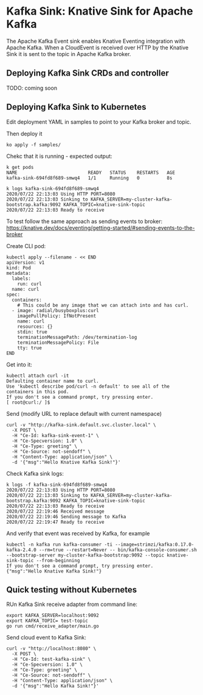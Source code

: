 # Kafka Sink: Knative Sink for Apache Kafka 

The Apache Kafka Event sink enables Knative Eventing integration with Apache
Kafka. When a CloudEvent is received over HTTP by the Knative Sink it is
sent to the topic in Apache Kafka broker.

## Deploying Kafka Sink CRDs and controller

TODO: coming soon

## Deploying Kafka Sink to Kubernetes

Edit deployment YAML in samples to point to your Kafka broker and topic.

Then deploy it

```
ko apply -f samples/
```

Chekc that it is running - expected output:

```
k get pods
NAME                          READY   STATUS    RESTARTS   AGE
kafka-sink-694fd8f689-smwq4   1/1     Running   0          8s

k logs kafka-sink-694fd8f689-smwq4
2020/07/22 22:13:03 Using HTTP PORT=8080
2020/07/22 22:13:03 Sinking to KAFKA_SERVER=my-cluster-kafka-bootstrap.kafka:9092 KAFKA_TOPIC=knative-sink-topic
2020/07/22 22:13:03 Ready to receive
```

To test follow the same approach as sending events to broker: https://knative.dev/docs/eventing/getting-started/#sending-events-to-the-broker

Create CLI pod:

```
kubectl apply --filename - << END
apiVersion: v1
kind: Pod
metadata:
  labels:
    run: curl
  name: curl
spec:
  containers:
    # This could be any image that we can attach into and has curl.
  - image: radial/busyboxplus:curl
    imagePullPolicy: IfNotPresent
    name: curl
    resources: {}
    stdin: true
    terminationMessagePath: /dev/termination-log
    terminationMessagePolicy: File
    tty: true
END
```

Get into it:

```
kubectl attach curl -it
Defaulting container name to curl.
Use 'kubectl describe pod/curl -n default' to see all of the containers in this pod.
If you don't see a command prompt, try pressing enter.
[ root@curl:/ ]$
```

Send (modify URL to replace default with current namespace)

```
curl -v "http://kafka-sink.default.svc.cluster.local" \
  -X POST \
  -H "Ce-Id: kafka-sink-event-1" \
  -H "Ce-Specversion: 1.0" \
  -H "Ce-Type: greeting" \
  -H "Ce-Source: not-sendoff" \
  -H "Content-Type: application/json" \
  -d '{"msg":"Hello Knative Kafka Sink!"}'
```

Check Kafka sink logs:

```
k logs -f kafka-sink-694fd8f689-smwq4
2020/07/22 22:13:03 Using HTTP PORT=8080
2020/07/22 22:13:03 Sinking to KAFKA_SERVER=my-cluster-kafka-bootstrap.kafka:9092 KAFKA_TOPIC=knative-sink-topic
2020/07/22 22:13:03 Ready to receive
2020/07/22 22:19:46 Received message
2020/07/22 22:19:46 Sending message to Kafka
2020/07/22 22:19:47 Ready to receive
```

And verify that event was received by Kafka, for example

```
kubectl -n kafka run kafka-consumer -ti --image=strimzi/kafka:0.17.0-kafka-2.4.0 --rm=true --restart=Never -- bin/kafka-console-consumer.sh --bootstrap-server my-cluster-kafka-bootstrap:9092 --topic knative-sink-topic --from-beginning
If you don't see a command prompt, try pressing enter.
{"msg":"Hello Knative Kafka Sink!"}
```


## Quick testing without Kubernetes

RUn Kafka Sink receive adapter from command line:

```
export KAFKA_SERVER=localhost:9092
export KAFKA_TOPIC= test-topic
go run cmd/receive_adapter/main.go
```

Send cloud event to Kafka Sink:

```
curl -v "http://localhost:8080" \
  -X POST \
  -H "Ce-Id: test-kafka-sink" \
  -H "Ce-Specversion: 1.0" \
  -H "Ce-Type: greeting" \
  -H "Ce-Source: not-sendoff" \
  -H "Content-Type: application/json" \
  -d '{"msg":"Hello Kafka Sink!"}'
```

